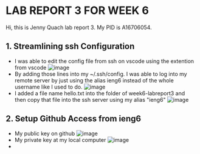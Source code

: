 # LAB REPORT 3 FOR WEEK 6

Hi, this is Jenny Quach lab report 3. My PID is A16706054. 

## 1. Streamlining ssh Configuration
- I was able to edit the config file from ssh on vscode using the extention from vscode
![image](/images/img1-1.png)
- By adding those lines into my ~/.ssh/config. I was able to log into my remote server by just using the alias ieng6 instead of the whole username like I used to do. 
![image](/images/img1-2.png)
- I added a file name hello.txt into the folder of week6-labreport3 and then copy that file into the ssh server using my alias "ieng6" 
![image](/images/img1-3.png)

## 2. Setup Github Access from ieng6
- My public key on github
![image](/images/img2-1.png)
- My private key at my local computer
![image](/images/img2-2.png)
- 



